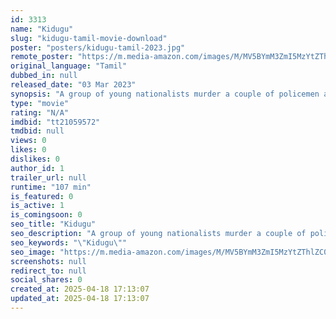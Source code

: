 ```yaml
---
id: 3313
name: "Kidugu"
slug: "kidugu-tamil-movie-download"
poster: "posters/kidugu-tamil-2023.jpg"
remote_poster: "https://m.media-amazon.com/images/M/MV5BYmM3ZmI5MzYtZThlZC00ZjE5LTk2NDItNmZmYzU1NGNmMGQyXkEyXkFqcGdeQXVyMTA4MzQ4NzMw._V1_SX300.jpg"
original_language: "Tamil"
dubbed_in: null
released_date: "03 Mar 2023"
synopsis: "A group of young nationalists murder a couple of policemen and surrenders themselves in police station. Why did they commit the murder ?"
type: "movie"
rating: "N/A"
imdbid: "tt21059572"
tmdbid: null
views: 0
likes: 0
dislikes: 0
author_id: 1
trailer_url: null
runtime: "107 min"
is_featured: 0
is_active: 1
is_comingsoon: 0
seo_title: "Kidugu"
seo_description: "A group of young nationalists murder a couple of policemen and surrenders themselves in police station. Why did they commit the murder ?"
seo_keywords: "\"Kidugu\""
seo_image: "https://m.media-amazon.com/images/M/MV5BYmM3ZmI5MzYtZThlZC00ZjE5LTk2NDItNmZmYzU1NGNmMGQyXkEyXkFqcGdeQXVyMTA4MzQ4NzMw._V1_SX300.jpg"
screenshots: null
redirect_to: null
social_shares: 0
created_at: 2025-04-18 17:13:07
updated_at: 2025-04-18 17:13:07
---
```


